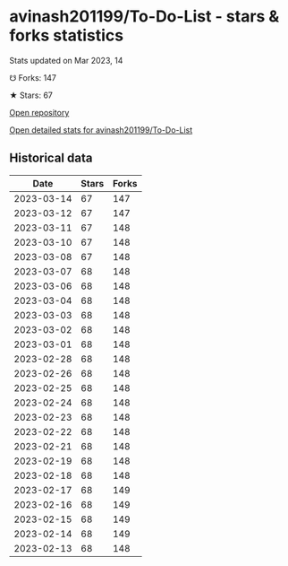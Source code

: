# avinash201199/To-Do-List - stars & forks statistics

Stats updated on Mar 2023, 14

☋ Forks: 147

★ Stars: 67

[Open repository](https://github.com/avinash201199/To-Do-List)

[Open detailed stats for avinash201199/To-Do-List](https://reviewgithub.com/rep/avinash201199/To-Do-List)

## Historical data
| Date | Stars | Forks |
|------|-------|-------|
| 2023-03-14 | 67 | 147 | 
| 2023-03-12 | 67 | 147 | 
| 2023-03-11 | 67 | 148 | 
| 2023-03-10 | 67 | 148 | 
| 2023-03-08 | 67 | 148 | 
| 2023-03-07 | 68 | 148 | 
| 2023-03-06 | 68 | 148 | 
| 2023-03-04 | 68 | 148 | 
| 2023-03-03 | 68 | 148 | 
| 2023-03-02 | 68 | 148 | 
| 2023-03-01 | 68 | 148 | 
| 2023-02-28 | 68 | 148 | 
| 2023-02-26 | 68 | 148 | 
| 2023-02-25 | 68 | 148 | 
| 2023-02-24 | 68 | 148 | 
| 2023-02-23 | 68 | 148 | 
| 2023-02-22 | 68 | 148 | 
| 2023-02-21 | 68 | 148 | 
| 2023-02-19 | 68 | 148 | 
| 2023-02-18 | 68 | 148 | 
| 2023-02-17 | 68 | 149 | 
| 2023-02-16 | 68 | 149 | 
| 2023-02-15 | 68 | 149 | 
| 2023-02-14 | 68 | 149 | 
| 2023-02-13 | 68 | 148 | 

